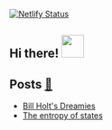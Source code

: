 [![Netlify Status](https://api.netlify.com/api/v1/badges/73217788-b54c-4bc8-9603-8bb3a1553afa/deploy-status)](https://app.netlify.com/sites/aprograma/deploys)

## Hi there!  <a href="https://aprograma.netlify.app/" :target="_blank" rel="noopener noreferrer"><img src="https://media.giphy.com/media/wF6bpfzo7fpFFhIop7/giphy.gif" width="40" height="40" /></a>

## Posts <a href="https://aprograma.netlify.app/blog/" :target="_blank" rel="noopener noreferrer">:mega:</a>

<!-- BLOG-POST-LIST:START -->
- [Bill Holt&#39;s Dreamies](https://aprograma.co/blog/bill-holts-dreamies/)
- [The entropy of states](https://aprograma.co/blog/the-entropy-of-states/)
<!-- BLOG-POST-LIST:END -->
